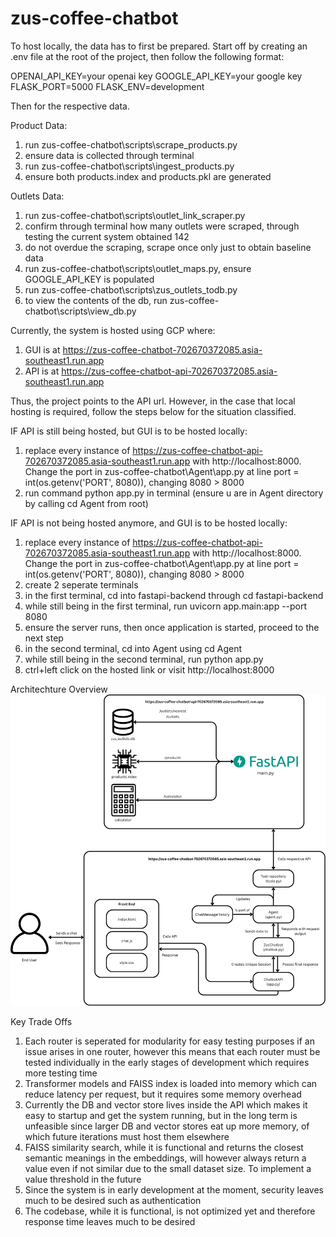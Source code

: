 # zus-coffee-chatbot
To host locally, the data has to first be prepared. Start off by creating an .env file at the root of the project, then follow the following format:

OPENAI_API_KEY=your openai key
GOOGLE_API_KEY=your google key
FLASK_PORT=5000
FLASK_ENV=development

Then for the respective data.

Product Data:
1. run zus-coffee-chatbot\scripts\scrape_products.py
2. ensure data is collected through terminal
3. run zus-coffee-chatbot\scripts\ingest_products.py
4. ensure both products.index and products.pkl are generated

Outlets Data:
1. run zus-coffee-chatbot\scripts\outlet_link_scraper.py
2. confirm through terminal how many outlets were scraped, through testing the current system obtained 142
3. do not overdue the scraping, scrape once only just to obtain baseline data
4. run zus-coffee-chatbot\scripts\outlet_maps.py, ensure GOOGLE_API_KEY is populated
5. run zus-coffee-chatbot\scripts\zus_outlets_todb.py
6. to view the contents of the db, run zus-coffee-chatbot\scripts\view_db.py

Currently, the system is hosted using GCP where:
1. GUI is at https://zus-coffee-chatbot-702670372085.asia-southeast1.run.app 
2. API is at https://zus-coffee-chatbot-api-702670372085.asia-southeast1.run.app

Thus, the project points to the API url. However, in the case that local hosting is required, follow the steps below for the situation classified. 

IF API is still being hosted, but GUI is to be hosted locally:
1. replace every instance of https://zus-coffee-chatbot-api-702670372085.asia-southeast1.run.app with http://localhost:8000. Change the port in zus-coffee-chatbot\Agent\app.py at line port = int(os.getenv('PORT', 8080)), changing 8080 > 8000 
2. run command python app.py in terminal (ensure u are in Agent directory by calling cd Agent from root)

IF API is not being hosted anymore, and GUI is to be hosted locally:
1. replace every instance of https://zus-coffee-chatbot-api-702670372085.asia-southeast1.run.app with http://localhost:8000. Change the port in zus-coffee-chatbot\Agent\app.py at line port = int(os.getenv('PORT', 8080)), changing 8080 > 8000 
2. create 2 seperate terminals
3. in the first terminal, cd into fastapi-backend through cd fastapi-backend
4. while still being in the first terminal, run uvicorn app.main:app --port 8080 
5. ensure the server runs, then once application is started, proceed to the next step
6. in the second terminal, cd into Agent using cd Agent
7. while still being in the second terminal, run python app.py
8. ctrl+left click on the hosted link or visit http://localhost:8000

Architechture Overview
![alt text](image.png)

Key Trade Offs
1. Each router is seperated for modularity for easy testing purposes if an issue arises in one router, however this means that each router must be tested individually in the early stages of development which requires more testing time
2. Transformer models and FAISS index is loaded into memory which can reduce latency per request, but it requires some memory overhead
3. Currently the DB and vector store lives inside the API which makes it easy to startup and get the system running, but in the long term is unfeasible since larger DB and vector stores eat up more memory, of which future iterations must host them elsewhere
4. FAISS similarity search, while it is functional and returns the closest semantic meanings in the embeddings, will however always return a value even if not similar due to the small dataset size. To implement a value threshold in the future
5. Since the system is in early development at the moment, security leaves much to be desired such as authentication
6. The codebase, while it is functional, is not optimized yet and therefore response time leaves much to be desired
